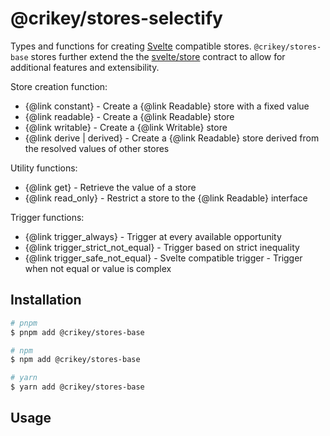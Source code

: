 # @crikey/stores-selectify

Types and functions for creating [Svelte](https://svelte.dev/) compatible stores.
`@crikey/stores-base` stores further extend the the [svelte/store](https://svelte.dev/docs#run-time-svelte-store)
contract to allow for additional features and extensibility.

Store creation function:
* {@link constant} - Create a {@link Readable} store with a fixed value
* {@link readable} - Create a {@link Readable} store
* {@link writable} - Create a {@link Writable} store
* {@link derive | derived} - Create a {@link Readable} store derived from the resolved values of other stores

Utility functions:
* {@link get} - Retrieve the value of a store
* {@link read_only} - Restrict a store to the {@link Readable} interface

Trigger functions:
* {@link trigger_always} - Trigger at every available opportunity
* {@link trigger_strict_not_equal} - Trigger based on strict inequality
* {@link trigger_safe_not_equal} - Svelte compatible trigger - Trigger when not equal or value is complex

## Installation

```bash
# pnpm
$ pnpm add @crikey/stores-base

# npm
$ npm add @crikey/stores-base

# yarn
$ yarn add @crikey/stores-base
```

## Usage
